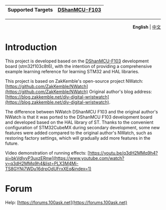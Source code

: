 | Supported Targets | [DShanMCU-F103](https://item.taobao.com/item.htm?id=724601559592) |
| ----------------- | ------------ |

---
<p align="right">
  <b>English</b> | <a href="./README_zh.md">中文</a></a>
</p>


# Introduction

This project is developed based on the [DShanMCU-F103](https://item.taobao.com/item.htm?id=724601559592) development board (stm32f103c8t6), with the intention of providing a comprehensive example learning reference for learning STM32 and HAL libraries.

This project is based on ZakKemble's open-source project NWatch: [https://github.com/ZakKemble/NWatch](https://github.com/ZakKemble/NWatch) Original author's blog address: [https://blog.zakkemble.net/diy-digital-wristwatch](https://blog.zakkemble.net/diy-digital-wristwatch).

The difference between NWatch DShanMCU F103 and the original author's NWatch is that it was ported to the DShanMCU F103 development board and developed based on the HAL library of ST. Thanks to the convenient configuration of STM32CubeMX during secondary development, some new features were added compared to the original author's NWatch, such as restoring factory settings, which will gradually add more features in the future.

Video demonstration of running effects: [https://youtu.be/q3dH2MMq9h4?si=bkVdlyvP3uxzERnw](https://www.youtube.com/watch?v=q3dH2MMq9h4&list=PLX3M4Mi-TS8GYNj7WDu16drpOdUFrxXEq&index=1)


# Forum

Help: [https://forums.100ask.net](https://forums.100ask.net)

